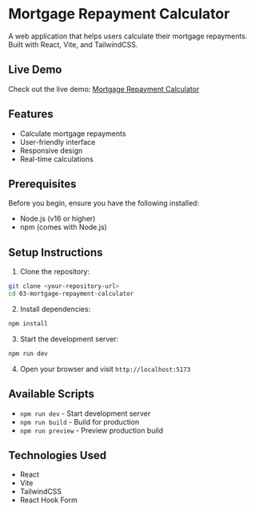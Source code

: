 # Mortgage Repayment Calculator

A web application that helps users calculate their mortgage repayments. Built with React, Vite, and TailwindCSS.

## Live Demo

Check out the live demo: [Mortgage Repayment Calculator](https://app.netlify.com/projects/cute-marigold-9135c5/deploys/683967c4ebdce2edeaa3dcb8)

## Features

- Calculate mortgage repayments
- User-friendly interface
- Responsive design
- Real-time calculations

## Prerequisites

Before you begin, ensure you have the following installed:

- Node.js (v16 or higher)
- npm (comes with Node.js)

## Setup Instructions

1. Clone the repository:

```bash
git clone <your-repository-url>
cd 03-mortgage-repayment-calculator
```

2. Install dependencies:

```bash
npm install
```

3. Start the development server:

```bash
npm run dev
```

4. Open your browser and visit `http://localhost:5173`

## Available Scripts

- `npm run dev` - Start development server
- `npm run build` - Build for production
- `npm run preview` - Preview production build 

## Technologies Used

- React
- Vite
- TailwindCSS
- React Hook Form
 
